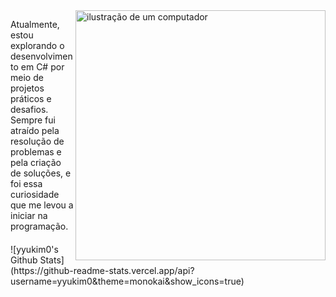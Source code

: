 <img src="https://raw.githubusercontent.com/MicaelliMedeiros/micaellimedeiros/master/image/computer-illustration.png" alt="ilustração de um computador" min-width="400px" max-width="400px" width="400px" align="right">

<p align="left"> 
  Atualmente, estou explorando o desenvolvimento em C# por meio de projetos práticos e desafios. Sempre fui atraído pela resolução de problemas e pela criação de soluções, e foi essa curiosidade que me levou a iniciar na programação.
</p>

<div style="margin-top: 20px;">
![yyukim0's Github Stats](https://github-readme-stats.vercel.app/api?username=yyukim0&theme=monokai&show_icons=true)
</div>
